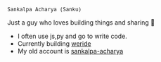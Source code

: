 <sub><samp>Sankalpa Acharya (Sanku) </samp></sub>

Just a guy who loves building things and sharing 🐍

- I often use js,py and go to write code.
- Currently building [weride](https://weride.live)
- My old account is [sankalpa-acharya](https://github.com/sankalpa-acharya)

